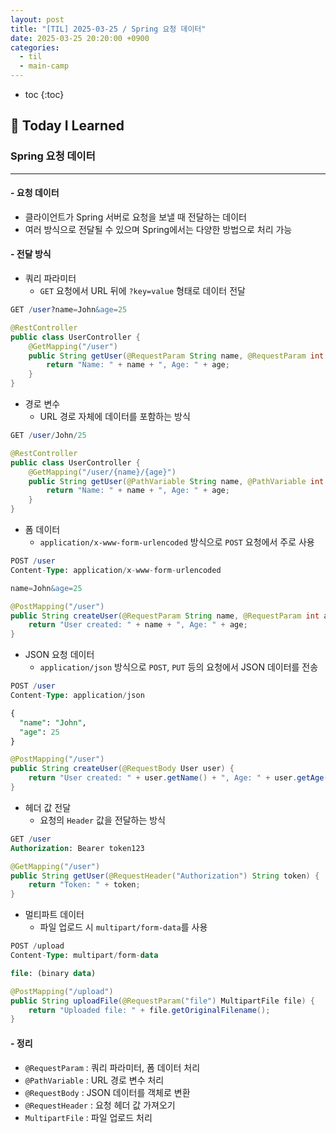 ```yaml
---
layout: post
title: "[TIL] 2025-03-25 / Spring 요청 데이터"
date: 2025-03-25 20:20:00 +0900
categories: 
  - til
  - main-camp
---
```


* toc
{:toc}

## 📖 Today I Learned
### Spring 요청 데이터

<!-- <h4> 📃 </h4> -->

---

#### - 요청 데이터
- 클라이언트가 Spring 서버로 요청을 보낼 때 전달하는 데이터
- 여러 방식으로 전달될 수 있으며 Spring에서는 다양한 방법으로 처리 가능

#### - 전달 방식
- 쿼리 파라미터
  - `GET` 요청에서 URL 뒤에 `?key=value` 형태로 데이터 전달

```sql
GET /user?name=John&age=25
```

```java
@RestController
public class UserController {
    @GetMapping("/user")
    public String getUser(@RequestParam String name, @RequestParam int age) {
        return "Name: " + name + ", Age: " + age;
    }
}
```

- 경로 변수
  - URL 경로 자체에 데이터를 포함하는 방식

```sql
GET /user/John/25
```

```java
@RestController
public class UserController {
    @GetMapping("/user/{name}/{age}")
    public String getUser(@PathVariable String name, @PathVariable int age) {
        return "Name: " + name + ", Age: " + age;
    }
}
```

- 폼 데이터
  - `application/x-www-form-urlencoded` 방식으로 `POST` 요청에서 주로 사용

```sql
POST /user
Content-Type: application/x-www-form-urlencoded

name=John&age=25
```

```java
@PostMapping("/user")
public String createUser(@RequestParam String name, @RequestParam int age) {
    return "User created: " + name + ", Age: " + age;
}

```

- JSON 요청 데이터
  - `application/json` 방식으로 `POST`, `PUT` 등의 요청에서 JSON 데이터를 전송

```sql
POST /user
Content-Type: application/json

{
  "name": "John",
  "age": 25
}
```

```java
@PostMapping("/user")
public String createUser(@RequestBody User user) {
    return "User created: " + user.getName() + ", Age: " + user.getAge();
}
```

- 헤더 값 전달
  - 요청의 `Header` 값을 전달하는 방식

```sql
GET /user
Authorization: Bearer token123
```

```java
@GetMapping("/user")
public String getUser(@RequestHeader("Authorization") String token) {
    return "Token: " + token;
}
```

- 멀티파트 데이터
  - 파일 업로드 시 `multipart/form-data`를 사용

```sql
POST /upload
Content-Type: multipart/form-data

file: (binary data)
```

```java
@PostMapping("/upload")
public String uploadFile(@RequestParam("file") MultipartFile file) {
    return "Uploaded file: " + file.getOriginalFilename();
}
```

#### - 정리
- `@RequestParam` : 쿼리 파라미터, 폼 데이터 처리
- `@PathVariable` : URL 경로 변수 처리
- `@RequestBody` : JSON 데이터를 객체로 변환
- `@RequestHeader` : 요청 헤더 값 가져오기
- `MultipartFile` : 파일 업로드 처리

<!-- --- -->

<!-- <h2> 💬 </h2> -->

<!-- <h4>  </h4> -->
